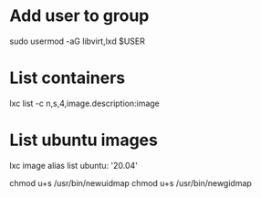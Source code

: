 # Add user to group
sudo usermod -aG libvirt,lxd $USER

# List containers
lxc list -c n,s,4,image.description:image

# List ubuntu images
lxc image alias list ubuntu: '20.04'

chmod u+s /usr/bin/newuidmap
chmod u+s /usr/bin/newgidmap